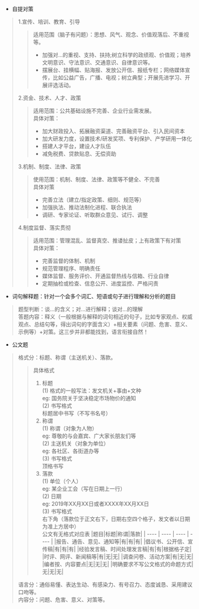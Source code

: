 * 自提对策<br>
> 1.宣传、培训、教育、引导<br>
>> 适用范围（脑子有问题）：思想、风气、观念、价值观落后、不重视等。
>> * 加强对...的重视、支持、扶持;树立科学的政绩观、价值观；培养文明意识、守法意识、交通意识、自律意识等。<br>
>> * 摆展台、挂横幅、贴海报、发放公开信、报纸专栏；网络媒体宣传，比如公益广告，广播、电视；树立典型；开展先进学习、开展评选活动。<br>
>>
> 2.资金、技术、人才、政策<br>
>> 适用范围：公共基础设施不完善、企业行业需发展。<br>
>> 具体对策：<br>
>> * 加大财政投入、拓展融资渠道、完善融资平台、引入民间资本<br>
>> * 加大研发力度，设置技术/研发奖项、专利保护、产学研用一体化<br>
>> * 搭建人才平台，建设人才队伍<br>
>> * 减免税费、贷款贴息、无偿资助<br>
>> 
> 3.机制、制度、法律、政策<br>
>> 使用范围：机制、制度、法律、政策等不健全、不完善<br>
>> 具体对策<br>
>> * 完善立法（建立/指定政策、细则、规范等）<br>
>> * 加强执法、推动法制化进程、联合执法<br>
>> * 调研、专家论证、听取群众意见、试行、调整<br>
>> 
> 4.制度监督、落实贯彻<br>
>> 适用范围：管理混乱、监督真空、推诿扯皮；上有政策下有对策<br>
>> 具体对策：<br>
>> * 完善监督的体制、机制<br>
>> * 规范管理程序、明确责任<br>
>> * 媒体监督、服务评价、开通监督热线与信箱、行业自律<br>
>> * 定期抽检或检查、信息公开、进度监控、严格问责<br>

* 词句解释题：针对一个会多个词汇、短语或句子进行理解和分析的题目<br>
> 题型判断：谈...的含义；对...进行解释；谈对...的理解<br>
> 答题内容：释义（一般根据与解释的词句相近的句子，比如专家观点、权威观点、总结句等，得出词句的字面含义）+相关要素（问题、危害、意义、示例等）+对策。这三步并非都能找到，语言衔接自然！<br>

* 公文题<br>
> 格式分：标题、称谓（主送机关）、落款。<br>
>> 具体格式<br>
>> 1. 标题<br>
>> (1) 格式的一般写法：发文机关+事由+文种<br>
>> eg: 国务院关于坚决稳定市场物价的通知<br>
>> (2) 书写格式<br>
>> 标题居中书写（不写书名号）<br>
>> 2. 称谓<br>
>> (1) 称谓（对象为人物）<br>
>> eg: 尊敬的与会嘉宾、广大家长朋友们等<br>
>> (2) 主送机关（对象为单位）<br>
>> eg: 各社区、各街道办等<br>
>> (3) 书写格式<br>
>> 顶格书写<br>
>> 3. 落款<br>
>> (1) 单位（个人）<br>
>> eg: 某企业工会（写在日期上一行）<br>
>> (2) 日期<br>
>> eg: 2019年XX月XX日或者XXXX年XX月XX日<br>
>> (3) 书写格式<br>
>> 右下角（落款位于正文右下，日期右空四个格子，发文者以日期为准上方居中）<br>
>> 公文有无格式对应表
>> |题目|标题|称谓|落款|
>>|  ----  | ----  | ---- | ---- |
>>|报告、通告、意见、通知等|有|有|有|
>>|倡议书、公开信、宣传稿|有|有|有|
>>|经验发言稿、时间处理发言稿|有|有|根据格子定|
>>|时评、网评、新闻稿等|有|无|无|
>>|调查问卷、活动方案|有|无|无|
>>|编者按、内容要点|无|无|无|
>>|明确要求不写公文格式的命题方式|无|无|无|
>>
> 语言分：通俗易懂、表达生动、有感染力、有号召力、态度诚恳、采用建议口吻等。<br>
> 内容分：问题、危害、意义、对策等。<br>
